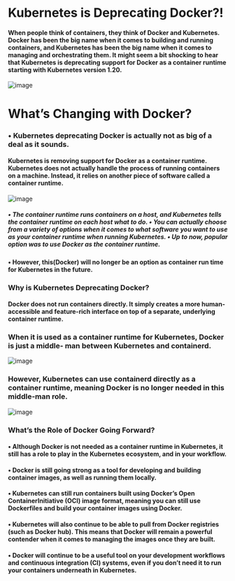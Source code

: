 # Kubernetes is Deprecating Docker?!
#### When people think of containers, they think of Docker and Kubernetes. Docker has been the big name when it comes to building and running containers, and Kubernetes has been the big name when it comes to managing and orchestrating them. It might seem a bit shocking to hear that Kubernetes is deprecating support for Docker as a container runtime starting with Kubernetes version 1.20.
![image](https://github.com/Loki-1/Kubernetes/assets/134843197/54c5416f-62ab-4cd6-b7da-5dad310a4f1d)

# What’s Changing with Docker?
### • Kubernetes deprecating Docker is actually not as big of a deal as it sounds.
#### Kubernetes is removing support for Docker as a container runtime. Kubernetes does not actually handle the process of running containers on a machine. Instead, it relies on another piece of software called a container runtime.
  ![image](https://github.com/Loki-1/Kubernetes/assets/134843197/84620e98-27bc-4a72-bb29-455350612b41)
  
##### • The container runtime runs containers on a host, and Kubernetes tells the container runtime on each host what to do. • You can actually choose from a variety of options when it comes to what software you want to use as your container runtime when running Kubernetes. • Up to now, popular option was to use Docker as the container runtime.
#### • However, this(Docker) will no longer be an option as container run time for Kubernetes in the future.

### Why is Kubernetes Deprecating Docker?
#### Docker does not run containers directly. It simply creates a more human-accessible and feature-rich interface on top of a separate, underlying container runtime. 
### When it is used as a container runtime for Kubernetes, Docker is just a middle- man between Kubernetes and containerd.
![image](https://github.com/Loki-1/Kubernetes/assets/134843197/614592cc-c44d-4da9-9a33-95b0ca95aba1)
### However, Kubernetes can use containerd directly as a container runtime, meaning Docker is no longer needed in this middle-man role.
![image](https://github.com/Loki-1/Kubernetes/assets/134843197/84620e98-27bc-4a72-bb29-455350612b41)
### What’s the Role of Docker Going Forward?
#### • Although Docker is not needed as a container runtime in Kubernetes, it still has a role to play in the Kubernetes ecosystem, and in your workflow.
#### • Docker is still going strong as a tool for developing and building container images, as well as running them locally.
#### • Kubernetes can still run containers built using Docker’s Open ContainerInitiative (OCI) image format, meaning you can still use Dockerfiles and build your container images using Docker.
#### • Kubernetes will also continue to be able to pull from Docker registries (such as Docker hub). This means that Docker will remain a powerful contender when it comes to managing the images once they are built.
#### • Docker will continue to be a useful tool on your development workflows and continuous integration (CI) systems, even if you don’t need it to run your containers underneath in Kubernetes.
